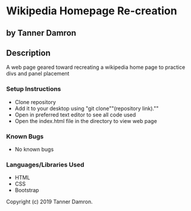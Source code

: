 # Wikipedia Homepage Re-creation
## by Tanner Damron

## Description
A web page geared toward recreating a wikipedia home page to practice divs and panel placement 

### Setup Instructions
* Clone repository
* Add it to your desktop using "git clone""(repository link).""
* Open in preferred text editor to see all code used
* Open the index.html file in the directory to view web page

### Known Bugs
* No known bugs

### Languages/Libraries Used
* HTML
* CSS
* Bootstrap

Copyright (c) 2019 Tanner Damron.
